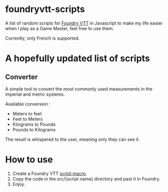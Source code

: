 # foundryvtt-scripts

A list of random scripts for [Foundry VTT](https://foundryvtt.com/) in Javascript to make my life easier when I play as a Game Master, feel free to use them.

Currently, only French is supported.

# A hopefully updated list of scripts

## Converter

A simple tool to convert the most commonly used measurements in the imperial and metric systems.

Available conversion :
- Meters to feet
- Feet to Meters
- Kilograms to Pounds
- Pounds to Kilograms

The result is whispered to the user, meaning only they can see it.

# How to use

1. Create a Foundry VTT [script macro](https://foundryvtt.com/article/macros/).
2. Copy the code in the src/{script name} directory and past it in Foundry.
3. Enjoy.
